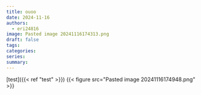 ```yaml
---
title: ouoo
date: 2024-11-16
authors:
  - eri24816
image: Pasted image 20241116174313.png
draft: false
tags: 
categories: 
series: 
summary:
---
```

[test]({{< ref "test" >}})
{{< figure src="Pasted image 20241116174948.png"  >}}